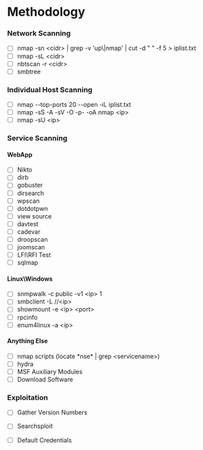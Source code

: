 # Methodology

### Network Scanning

* [ ] nmap -sn &lt;cidr&gt; \| grep -v 'up\\|nmap' \| cut -d " " -f 5 &gt; iplist.txt
* [ ] nmap -sL &lt;cidr&gt;
* [ ] nbtscan -r &lt;cidr&gt;
* [ ] smbtree

### Individual Host Scanning

* [ ] nmap --top-ports 20 --open -iL iplist.txt
* [ ] nmap -sS -A -sV -O -p- -oA nmap &lt;ip&gt;
* [ ] nmap -sU &lt;ip&gt;

### Service Scanning

#### WebApp

* [ ] Nikto
* [ ] dirb
* [ ] gobuster
* [ ] dirsearch
* [ ] wpscan
* [ ] dotdotpwn
* [ ] view source
* [ ] davtest
* [ ] cadevar
* [ ] droopscan
* [ ] joomscan
* [ ] LFI\RFI Test
* [ ] sqlmap

#### Linux\Windows

* [ ] snmpwalk -c public -v1 &lt;ip&gt; 1
* [ ] smbclient -L //&lt;ip&gt;
* [ ] showmount -e &lt;ip&gt; &lt;port&gt;
* [ ] rpcinfo 
* [ ] enum4linux -a &lt;ip&gt;

#### Anything Else

* [ ] nmap scripts \(locate \*nse\* \| grep &lt;servicename&gt;\)
* [ ] hydra
* [ ] MSF Auxiliary Modules
* [ ] Download Software

### Exploitation

* [ ] Gather Version Numbers
* [ ] Searchsploit
* [ ] Default Credentials

